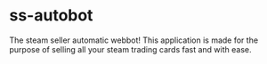 # ss-autobot
The steam seller automatic webbot! This application is made for the purpose of selling all your steam trading cards fast and with ease.
